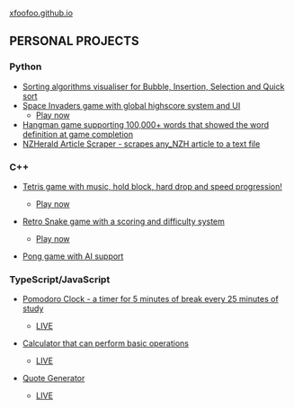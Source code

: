 [xfoofoo.github.io](https://xfoofoo.github.io)

## PERSONAL PROJECTS
### Python
- [Sorting algorithms visualiser for Bubble, Insertion, Selection and Quick sort](https://github.com/xFooFoo/Sorting-Algorithm-Visualizer) <br/>
- [Space Invaders game with global highscore system and UI](https://github.com/xFooFoo/Space-Invaders)
  - [Play now](https://spacemonster.netlify.app)
- [Hangman game supporting 100,000+ words that showed the word definition at game completion](https://github.com/xFooFoo/Hangman) <br/>
- [NZHerald Article Scraper - scrapes any_NZH article to a text file](https://github.com/xFooFoo/NZHerald-Article-Scraper/tree/main)

### C++
- [Tetris game with music, hold block, hard drop and speed progression!](https://github.com/xFooFoo/Tetris)
  - [Play now](https://arcade-tetris.netlify.app/)

- [Retro Snake game with a scoring and difficulty system](https://github.com/xFooFoo/Retro-Snake)
  - [Play now](https://retro-snake.netlify.app/)

- [Pong game with AI support](https://github.com/xFooFoo/Pong-Game)

### TypeScript/JavaScript
- [Pomodoro Clock - a timer for 5 minutes of break every 25 minutes of study](https://github.com/xFooFoo/PomodoroFlow)
  - [LIVE](https://pomodoroflow.netlify.app/)

- [Calculator that can perform basic operations](https://github.com/xFooFoo/CalculatorJS)
  - [LIVE](https://jscalator.netlify.app/)

- [Quote Generator](https://github.com/xFooFoo/DrumMachine)
  - [LIVE](https://quotequotient.netlify.app/)
